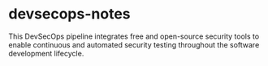 # devsecops-notes
This DevSecOps pipeline integrates free and open-source security tools to enable continuous and automated security testing throughout the software development lifecycle.
